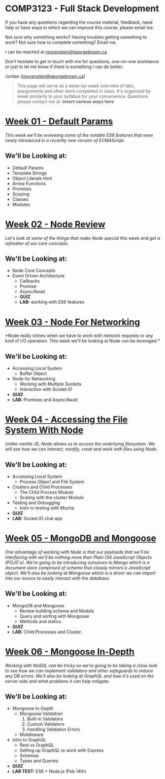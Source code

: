 COMP3123 - Full Stack Development
==================================

If you have any questions regarding the course material, feedback, need help or have ways in which we can improve this course, please email me.

Not sure why something works? Having troubles getting something to work? Not sure how to complete something? Email me.

I can be reached at jmorenstein@georgebrown.ca

Don't hesitate to get in touch with me for questions, one-on-one assistance or just to let me know if there is something I can do better.

Jordan (jmorenstein@georgebrown.ca)

>This page will serve as a week-by-week overview of labs, assignments and other work completed in class.
>It's organized by week similarily to your syllabus for your convenience.
>Questions please contact me at: **insert various ways here**

[Week 01 - Default Params](./comp3123/week-01/ES6-review.html)
===============================================================

*This week we'll be reviewing some of the notable ES6 features that were newly introduced in a recently new version of ECMAScript.*

We'll be Looking at:
--------------------
- Default Params 
- Template Strings 
- Object Literals html
- Arrow Functions 
- Promises
- Scoping 
- Classes 
- Modules 
      
[Week 02 - Node Review](./material/week-02)
===============================================================

*Let's look at some of the things that make Node special this week and get a refresher of our core concepts.*

We'll be Looking at:
--------------------
* Node Core Concepts
* Event Driven Architecture
  * Callbacks
  * Promise
  * Async/Await
  * **QUIZ**
  * **LAB:** working with ES6 features

[Week 03 - Node For Networking](./material/week-02)
===============================================================

*Node really shines when we have to work with network requests or any kind of I/O operation. This week we'll be looking at Node can be leveraged  *

We'll be Looking at:
--------------------
* Accessing Local System
  * Buffer Object
* Node for Networking
  * Working with Multiple Sockets
  * Interaction with Socket.IO
* **QUIZ**
* **LAB:** Promises and Async/Await

[Week 04 - Accessing the File System With Node](./material/week-02)
===============================================================

*Unlike vanilla JS, Node allows us to access the underlying filesystem. We will see how we can interact, modify, creat and work with files using Node.*

We'll be Looking at:
--------------------
* Accessing Local System
  * Process Object and File System
* Clusters and Child Processes
  * The Child Process Module
  * Scaling with the cluster Module
* Testing and Debugging
  * Intro to testing with Mocha
* **QUIZ**
* **LAB:** Socket.IO chat app

[Week 05 - MongoDB and Mongoose](./material/week-02)
===============================================================

*One advantage of working with Node is that our payloads that we'll be interfacing with we'll be nothing more than Plain Old JavaScript Objects (POJO's). We're going to be introducing ourselves to Mongo which is a document store comprised of schema that closely mirrors a JavaScript object. We'll also be looking at Mongoose which is a driver we can import into our source to easily interact with the database.*

We'll be Looking at:
--------------------
* MongoDB and Mongoose
  * Review building schema and Models
  * Query and sorting with Mongoose
  * Methods and statics
* **QUIZ**
* **LAB:** Child Processes and Cluster.

[Week 06 - Mongoose In-Depth](./material/week-02)
===============================================================

*Working with NoSQL can be tricky so we're going to be taking a close look to see how we can implement validators and other safeguards to reduce any DB errors. We'll also be looking at GraphQL and how it's used on the server side and what problems it can help mitigate.*

We'll be Looking at:
--------------------
* Mongoose In-Depth
  * Mongoose Validation
    1. Built-in Validators
    2. Custom Validators
    3. Handling Validation Errors
  * Middleware
* Intro to GraphQL
  * Rest vs GraphQL
  * Setting up GraphQL to work with Express
  * Schemas
  * Types and Queries
* **QUIZ**
* **LAB TEST:** ES6 + Node.js (Feb 14th)



